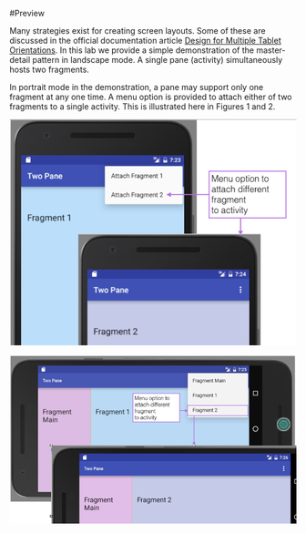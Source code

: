 #Preview

Many strategies exist for creating screen layouts. Some of these are discussed in the official documentation article [Design for Multiple Tablet Orientations](https://developer.android.com/training/design-navigation/multiple-sizes.html). In this lab we provide a simple demonstration of the master-detail pattern in landscape mode. A single pane (activity) simultaneously hosts two fragments.

 In portrait mode in the demonstration, a pane may support only one fragment at any one time.  A menu option is provided to attach either of two fragments to a single activity. This is  illustrated here in Figures 1 and 2.

![Figure 1: Fragments swapped in and out of a single activity](img/01.png)

![Figure 2: Two fragments simultaneously displayed on same pane](img/02.png)

 



